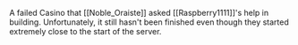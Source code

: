 A failed Casino that [[Noble_Oraiste]] asked [[Raspberry1111]]'s help in building. Unfortunately, it still hasn't been finished even though they started extremely close to the start of the server.